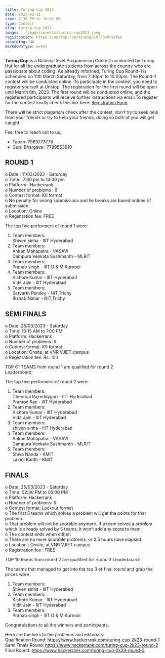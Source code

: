 ```yaml
---
title: Turing Cup 2023
date: 2023-03-11
time: 7:30 PM to 10:00 PM
type: Contest
slug: turing-cup-2023
image: ../images/events/turing-cup2023.jpeg
registration: https://unstop.com/o/ue5gaLR?lb=MF8vPuG
recording: NA
markdownType: event
---
```


**Turing Cup** is a National level Programming Contest conducted by Turing Hut for all the undergraduate students from across the country who are passionate about coding. As already informed, Turing Cup Round-1 is scheduled on 11th March Saturday, from 7:30pm to 10:00pm. The Round-1 contest will be conducted online. To participate in the contest, you need to register yourself at Unstop. The registration for the first round will be open until March 8th, 2023. The first round will be conducted online, and the registered participants will receive further instructions via email.To register for the contest kindly check this link here: [Registration Form](https://unstop.com/o/ue5gaLR?lb=MF8vPuG)

There will be strict plagarism check after the contest, don't try to seek help from your friends or try to help your friends, doing so both of you will get caught.

Feel free to reach out to us,

- Tapan: 7989773778
- Guru Bhargava : 7799553910

## ROUND 1

o Date : 11/03/2023 - Saturday<br/>
o Time : 7:30 pm to 10:00 pm<br/>
o Platform : Hackerrank<br/>
o Number of problems : 6<br/>
o Contest format: IOI format<br/>
o No penalty for wrong submissions and tie breaks are based
ontime of submission.<br/>
o Location: Online<br/>
o Registration fee: FREE<br/>

The top five performers of round 1 were:

1.  Team members:<br/>
    Shiven sinha - IIIT Hyderabad<br/>
2.  Team members:<br/>
    Ankan Mahapatra - VASAVI<br/>
    Dampura Venkata Sushmanth - MLRIT<br/>
3.  Team members:<br/>
    Pranab singh - IIIT D & M Kurnool<br/>
4.  Team members:<br/>
    Kishore Kumar - IIIT Hyderabad<br/>
    Vidit Jain - IIIT Hyderabad<br/>
5.  Team members:<br/>
    Satyarth Pandey - NIT,Trichy<br/>
    Rishab Nahar - NIT,Trichy<br/>

## SEMI FINALS

o Date: 25/03/2023 - Saturday<br/>
o Time: 10:15 AM to 1:00 PM<br/>
o Platform: Hackerrank<br/>
o Number of problems: 6<br/>
o Contest format: IOI format<br/>
o Location: Onsite, at VNR VJIET campus<br/>
o Registration fee: Rs. 100<br/>

TOP 61 TEAMS from round 1 are qualified for round 2<br/>
Leaderboard:<br/>

The top five performers of round 2 were:

1.  Team members:<br/>
    Dheeraja Rajreddygari - IIIT Hyderabad<br/>
    Pramod Rao - IIIT Hyderabad<br/>
2.  Team members:<br/>
    Kishore Kumar - IIIT Hyderabad<br/>
    Vidit Jain - IIIT Hyderabad<br/>
3.  Team members:<br/>
    shiven sinha - IIIT Hyderabad<br/>
4.  Team members:<br/>
    Ankan Mahapatra - VASAVI<br/>
    Dampura Venkata Sushmanth - MLRIT<br/>
5.  Team members:<br/>
    Shiva Nanda - KMIT<br/>
    Laxmi Kanth - KMIT<br/>

## FINALS

o Date: 25/03/2023 - Saturday<br/>
o Time: 02:30 PM to 05:00 PM<br/>
o Platform: Hackerrank<br/>
o Number of problems: 6<br>
o Contest format: Lockout format<br/>
o The first 5 teams which solves a problem will get the points for that
problem.<br/>
o That problem will not be scorable anymore. If a team solves a
problem which is already solved by 5 teams, it won’t add any
score to them.<br/>
o The contest ends when either:<br/>
o There are no more scorable problems, or 2.5 hours have elapsed.<br/>
o Location : Onsite, at VNR VJIET campus<br/>
o Registration fee : FREE<br/>

TOP 10 teams from round 2 are qualified for round 3
Leaderboard:

The teams that managed to get into the top 3 of final round and grab the prices were :

1.  Team members:<br/>
    Shiven sinha - IIIT Hyderabad<br/>
2.  Team members:<br/>
    Kishore Kumar - IIIT Hyderabad<br/>
    Vidit Jain - IIIT Hyderabad<br/>
3.  Team members:<br/>
    Pranab singh - IIIT D & M Kurnool<br/>

Congratulations to all the winners and participants.

Here are the links to the problems and editorials:</br>
Qualification Round: https://www.hackerrank.com/turing-cup-2k23-round-1</br>
Semi Finals Round: https://www.hackerrank.com/turing-cup-2k23-round-2</br>
Final Round: https://www.hackerrank.com/turing-cup-2k23-round-3</br>
